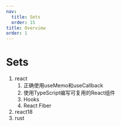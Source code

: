 ```yaml
---
nav:
  title: Sets
  order: 15
title: Overview
order: 1
---
```


# Sets

1. react
   1. 正确使用useMemo和useCallback
   1. 使用TypeScript编写可复用的React组件
   1. Hooks
   1. React Fiber
2. react18
3. rust
